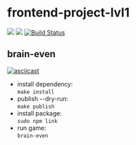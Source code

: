 # frontend-project-lvl1
<a href="https://codeclimate.com/github/codeclimate/codeclimate/maintainability"><img src="https://api.codeclimate.com/v1/badges/a99a88d28ad37a79dbf6/maintainability" /></a>
<a href="https://codeclimate.com/github/codeclimate/codeclimate/test_coverage"><img src="https://api.codeclimate.com/v1/badges/a99a88d28ad37a79dbf6/test_coverage" /></a>
[![Build Status](https://travis-ci.com/Alexsander-19/frontend-project-lvl1.svg?branch=master)](https://travis-ci.com/Alexsander-19/frontend-project-lvl1)

## brain-even 

[![asciicast](https://asciinema.org/a/aXq2DfmszTwfAKxdqzFQVNbUK.svg)](https://asciinema.org/a/aXq2DfmszTwfAKxdqzFQVNbUK)

* install dependency:  
  ```make install```
* publish --dry-run:  
  ```make publish```
* install package:  
  ```sudo npm link```
* run game:   
  ```brain-even```


